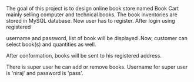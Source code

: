 The goal of this project is to design online book store named Book Cart mainly selling computer and technical books. The book inventories are stored in MySQL database. New user has to register. After login using registered

username and password, list of book will be displayed .Now, customer can select book(s) and quantities as well.

After conformation, books will be sent to his registered address.

There is super user he can add or remove books. Username for super user is 'niraj' and password is 'pass'.
